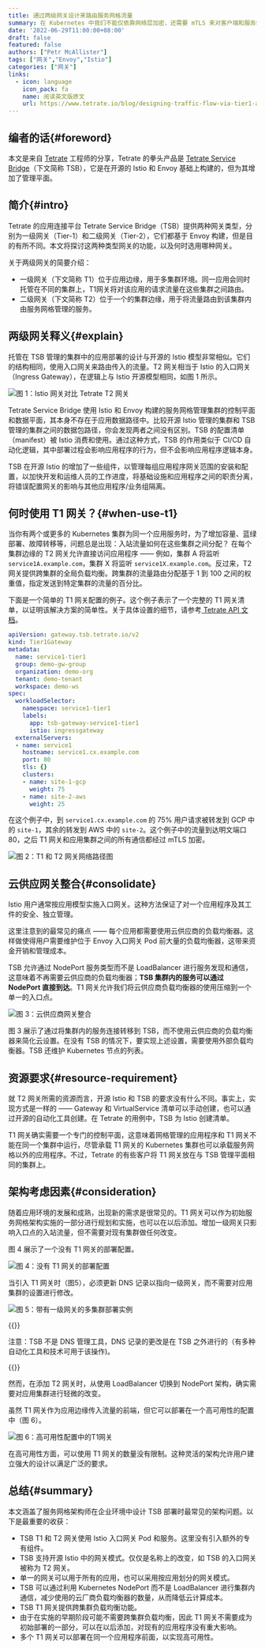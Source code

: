 ```yaml
---
title: 通过两级网关设计来路由服务网格流量
summary: 在 Kubernetes 中我们不能仅依靠网络层加密，还需要 mTLS 来对客户端和服务端进行双向的传输层认证。本文将聚焦于 TLS 的真实性，以及证书管理的难题，说明服务网格对于在 Kubernetes 中开启 mTLS 带来的便利。
date: '2022-06-29T11:00:00+08:00'
draft: false
featured: false
authors: ["Petr McAllister"]
tags: ["网关","Envoy","Istio"]
categories: ["网关"]
links:
  - icon: language
    icon_pack: fa
    name: 阅读英文版原文
    url: https://www.tetrate.io/blog/designing-traffic-flow-via-tier1-and-tier2-ingress-gateways/
---
```


## 编者的话{#foreword}

本文是来自 [Tetrate](https://tetrate.io) 工程师的分享，Tetrate 的拳头产品是 [Tetrate Service Bridge](https://tetrate.io/tetrate-service-bridge)（下文简称 TSB），它是在开源的 Istio 和 Envoy 基础上构建的，但为其增加了管理平面。

## 简介{#intro}

Tetrate 的应用连接平台 Tetrate Service Bridge（TSB）提供两种网关类型，分别为一级网关（Tier-1）和二级网关（Tier-2），它们都基于 Envoy 构建，但是目的有所不同。本文将探讨这两种类型网关的功能，以及何时选用哪种网关。

关于两级网关的简要介绍：

- 一级网关（下文简称 T1）位于应用边缘，用于多集群环境。同一应用会同时托管在不同的集群上，T1网关将对该应用的请求流量在这些集群之间路由。
- 二级网关（下文简称 T2）位于一个的集群边缘，用于将流量路由到该集群内由服务网格管理的服务。

## 两级网关释义{#explain}

托管在 TSB 管理的集群中的应用部署的设计与开源的 Istio 模型非常相似。它们的结构相同，使用入口网关来路由传入的流量。T2 网关相当于 Istio 的入口网关（Ingress Gateway），在逻辑上与 Istio 开源模型相同，如图 1 所示。

![图 1：Istio 网关对比 Tetrate T2 网关](tier2-gw-deployment.svg "图 1：Istio 网关vs Tetrate T2 网关")

Tetrate Service Bridge 使用 Istio 和 Envoy 构建的服务网格管理集群的控制平面和数据平面，其本身不存在于应用数据路径中。比较开源 Istio 管理的集群和 TSB 管理的集群之间的数据包路径，你会发现两者之间没有区别。TSB 的配置清单（manifest）被 Istio 消费和使用。通过这种方式，TSB 的作用类似于 CI/CD 自动化逻辑，其中部署过程会影响应用程序的行为，但不会影响应用程序逻辑本身。

TSB 在开源 Istio 的增加了一些组件，以管理每组应用程序网关范围的安装和配置，以加快开发和运维人员的工作进度，将基础设施和应用程序之间的职责分离，将错误配置网关的影响与其他应用程序/业务组隔离。

## 何时使用 T1 网关？{#when-use-t1}

当你有两个或更多的 Kubernetes 集群为同一个应用服务时，为了增加容量、蓝绿部署、故障转移等，问题总是出现：入站流量如何在这些集群之间分配？ 在每个集群边缘的 T2 网关允许直接访问应用程序 —— 例如，集群 A 将监听 `service1A.example.com`，集群 X 将监听 `service1X.example.com`。反过来，T2 网关提供跨集群的全局负载均衡。跨集群的流量路由分配基于 1 到 100 之间的权重值，指定发送到特定集群的流量的百分比。

下面是一个简单的 T1 网关配置的例子。这个例子表示了一个完整的 T1 网关清单，以证明该解决方案的简单性。关于具体设置的细节，请参考[ Tetrate API 文档](https://docs.tetrate.io/service-bridge/1.4.x/en-us/refs/tsb/gateway/v2/tier1_gateway#tier1gateway)。

```yaml
apiVersion: gateway.tsb.tetrate.io/v2
kind: Tier1Gateway
metadata:
  name: service1-tier1
  group: demo-gw-group
  organization: demo-org
  tenant: demo-tenant
  workspace: demo-ws
spec:
  workloadSelector:
    namespace: service1-tier1
    labels:
      app: tsb-gateway-service1-tier1
      istio: ingressgateway
  externalServers:
  - name: service1
    hostname: service1.cx.example.com
    port: 80
    tls: {}
    clusters:
    - name: site-1-gcp
      weight: 75
    - name: site-2-aws
      weight: 25 
```

在这个例子中，到 `service1.cx.example.com` 的 75% 用户请求被转发到 GCP 中的 `site-1`，其余的转发到 AWS 中的 `site-2`。这个例子中的流量到达明文端口 80，之后 T1 网关和应用集群之间的所有通信都经过 mTLS 加密。

![图 2：T1 和 T2 网关网络路径图](tier1-gw-listening.svg "图 2：T1 和 T2 网关网络路径图")

## 云供应网关整合{#consolidate}

Istio 用户通常按应用模型实施入口网关。这种方法保证了对一个应用程序及其工件的安全、独立管理。

这里注意到的最常见的痛点 —— 每个应用都需要使用云供应商的负载均衡器。这样做使得用户需要维护位于 Envoy 入口网关 Pod 前大量的负载均衡器，这带来资金开销和管理成本。

TSB 允许通过 NodePort 服务类型而不是 LoadBalancer 进行服务发现和通信，这意味着不再需要云供应商的负载均衡器；**TSB 集群内的服务可以通过 NodePort 直接到达**。T1 网关允许我们将云供应商负载均衡器的使用压缩到一个单一的入口点。

![图 3：云供应商网关整合](cloud-vendor-setup.svg "图 3：云供应商网关整合")

图 3 展示了通过将集群内的服务连接转移到 TSB，而不使用云供应商的负载均衡器来简化云设置。在没有 TSB 的情况下，要实现上述设置，需要使用外部负载均衡器。TSB 还维护 Kubernetes 节点的列表。

## 资源要求{#resource-requirement}

就 T2 网关所需的资源而言，开源 Istio 和 TSB 的要求没有什么不同。事实上，实现方式是一样的 —— Gateway 和 VirtualService 清单可以手动创建，也可以通过开源的自动化工具创建。在 Tetrate 的用例中，TSB 为 Istio 创建清单。

T1 网关确实需要一个专门的控制平面，这意味着网格管理的应用程序和 T1 网关不能在同一个集群中运行，尽管承载 T1 网关的 Kubernetes 集群也可以承载服务网格以外的应用程序。不过，Tetrate 的有些客户将 T1 网关放在与 TSB 管理平面相同的集群上。

## 架构考虑因素{#consideration}

随着应用环境的发展和成熟，出现新的需求是很常见的。T1 网关可以作为初始服务网格架构实施的一部分进行规划和实施，也可以在以后添加。增加一级网关只影响入口点的入站流量，但不需要对现有集群做任何改变。

图 4 展示了一个没有 T1 网关的部署配置。

![图 4：没有 T1 网关的部署配置](dns-server-points-website.svg "图 4：没有 T1 网关的部署配置")

当引入 T1 网关时（图5），必须更新 DNS 记录以指向一级网关，而不需要对应用集群的设置进行修改。

![图 5：带有一级网关的多集群部署实例](application-clusters-config.svg "图 5：带有一级网关的多集群部署实例")

{{<callout note>}}

注意：TSB 不是 DNS 管理工具，DNS 记录的更改是在 TSB 之外进行的（有多种自动化工具和技术可用于该操作)。

{{</callout>}}

然而，在添加 T2 网关时，从使用 LoadBalancer 切换到 NodePort 架构，确实需要对应用集群进行轻微的改变。

虽然 T1 网关作为应用边缘传入流量的前端，但它可以部署在一个高可用性的配置中（图 6）。

![图 6：高可用性配置中的T1网关](tier1-gateway-incoming-traffic.svg "图 6：高可用性配置中的T1网关")

在高可用性方面，可以使用 T1 网关的数量没有限制。这种灵活的架构允许用户建立强大的设计以满足广泛的要求。

## 总结{#summary}

本文涵盖了服务网格架构师在企业环境中设计 TSB 部署时最常见的架构问题。以下是最重要的收获：

- TSB T1 和 T2 网关使用 Istio 入口网关 Pod 和服务。这里没有引入额外的专有组件。
- TSB 支持开源 Istio 中的网关模式。仅仅是名称上的改变，如 TSB 的入口网关被称为 T2 网关。
- 单一的网关可以用于所有的应用，也可以采用按应用划分的网关模式。
- TSB 可以通过利用 Kubernetes NodePort 而不是 LoadBalancer 进行集群内通信，减少使用的云厂商负载均衡器的数量，从而降低云计算成本。
- TSB T1 网关提供跨集群负载均衡功能。
- 由于在实施的早期阶段可能不需要跨集群负载均衡，因此 T1 网关不需要成为初始部署的一部分，可以在以后添加，对现有的应用程序没有重大影响。
- 多个 T1 网关可以部署在同一个应用程序前面，以实现高可用性。
